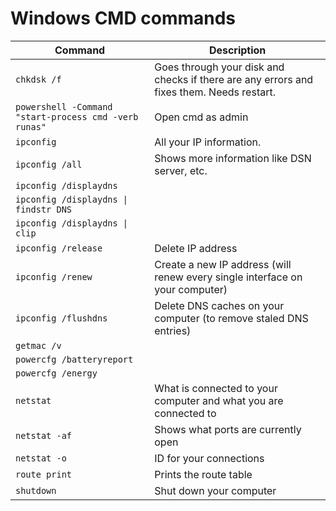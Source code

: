 # Windows CMD commands

| Command | Description |
| -- | -- |
| `chkdsk /f` | Goes through your disk and checks if there are any errors and fixes them. Needs restart. |
| `powershell -Command "start-process cmd -verb runas"`| Open cmd as admin |
| `ipconfig` | All your IP information. |
| `ipconfig /all` | Shows more information like DSN server, etc. |
| `ipconfig /displaydns` | |
| `ipconfig /displaydns \| findstr DNS` |  |
| `ipconfig /displaydns \| clip` | |
| `ipconfig /release` | Delete IP address |
| `ipconfig /renew` | Create a new IP address (will renew every single interface on your computer) |
| `ipconfig /flushdns` | Delete DNS caches on your computer (to remove staled DNS entries) |
| `getmac /v` | |
| `powercfg /batteryreport` | |
| `powercfg /energy` | |
| `netstat` | What is connected to your computer and what you are connected to |
| `netstat -af` | Shows what ports are currently open |
| `netstat -o` | ID for your connections |
| `route print` | Prints the route table |
| `shutdown` | Shut down your computer |